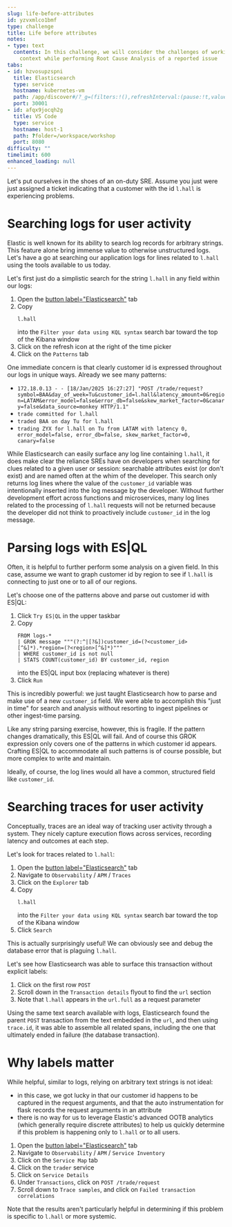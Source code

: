 ```yaml
---
slug: life-before-attributes
id: yzvxmlco1bmf
type: challenge
title: Life before attributes
notes:
- type: text
  contents: In this challenge, we will consider the challenges of working with limited
    context while performing Root Cause Analysis of a reported issue
tabs:
- id: hzvosupzspni
  title: Elasticsearch
  type: service
  hostname: kubernetes-vm
  path: /app/discover#/?_g=(filters:!(),refreshInterval:(pause:!t,value:60000),time:(from:now-15m,to:now))&_a=(columns:!(),dataSource:(dataViewId:'logs-*',type:dataView),filters:!(),hideChart:!f,interval:auto,query:(language:kuery,query:''),sort:!(!('@timestamp',desc)))
  port: 30001
- id: afqx9jocqh2g
  title: VS Code
  type: service
  hostname: host-1
  path: ?folder=/workspace/workshop
  port: 8080
difficulty: ""
timelimit: 600
enhanced_loading: null
---
```

Let's put ourselves in the shoes of an on-duty SRE. Assume you just were just assigned a ticket indicating that a customer with the id `l.hall` is experiencing problems.

Searching logs for user activity
===
Elastic is well known for its ability to search log records for arbitrary strings. This feature alone bring immense value to otherwise unstructured logs. Let's have a go at searching our application logs for lines related to `l.hall` using the tools available to us today.

Let's first just do a simplistic search for the string `l.hall` in any field within our logs:
1. Open the [button label="Elasticsearch"](tab-1) tab
2. Copy
    ```kql
    l.hall
    ```
    into the `Filter your data using KQL syntax` search bar toward the top of the Kibana window
3. Click on the refresh icon at the right of the time picker
4. Click on the `Patterns` tab

One immediate concern is that clearly customer id is expressed throughout our logs in unique ways. Already we see many patterns:
* `172.18.0.13 - - [18/Jan/2025 16:27:27] "POST /trade/request?symbol=BAA&day_of_week=Tu&customer_id=l.hall&latency_amount=0&region=LATAM&error_model=false&error_db=false&skew_market_factor=0&canary=false&data_source=monkey HTTP/1.1"`
* `trade committed for l.hall`
* `traded BAA on day Tu for l.hall`
* `trading ZYX for l.hall on Tu from LATAM with latency 0, error_model=false, error_db=false, skew_market_factor=0, canary=false`

While Elasticsearch can easily surface any log line containing `l.hall`, it does make clear the reliance SREs have on developers when searching for clues related to a given user or session: searchable attributes exist (or don't exist) and are named often at the whim of the developer. This search only returns log lines where the value of the `customer_id` variable was intentionally inserted into the log message by the developer. Without further development effort across functions and microservices, many log lines related to the processing of `l.hall` requests will not be returned because the developer did not think to proactively include `customer_id` in the log message.

# Parsing logs with ES|QL
Often, it is helpful to further perform some analysis on a given field. In this case, assume we want to graph customer id by region to see if `l.hall` is connecting to just one or to all of our regions.

Let's choose one of the patterns above and parse out customer id with ES|QL:
1. Click `Try ES|QL` in the upper taskbar
2. Copy
    ```es|ql
    FROM logs-*
    | GROK message """(?:^|[?&])customer_id=(?<customer_id>[^&]*).*region=(?<region>[^&]*)"""
    | WHERE customer_id is not null
    | STATS COUNT(customer_id) BY customer_id, region
    ```
    into the ES|QL input box (replacing whatever is there)
3. Click `Run`

This is incredibly powerful: we just taught Elasticsearch how to parse and make use of a new `customer_id` field. We were able to accomplish this "just in time" for search and analysis without resorting to ingest pipelines or other ingest-time parsing.

Like any string parsing exercise, however, this is fragile. If the pattern changes dramatically, this ES|QL will fail. And of course this GROK expression only covers one of the patterns in which customer id appears. Crafting ES|QL to accommodate all such patterns is of course possible, but more complex to write and maintain.

Ideally, of course, the log lines would all have a common, structured field like `customer_id`.

Searching traces for user activity
===
Conceptually, traces are an ideal way of tracking user activity through a system. They nicely capture execution flows across services, recording latency and outcomes at each step.

Let's look for traces related to `l.hall`:
1. Open the [button label="Elasticsearch"](tab-1) tab
2. Navigate to `Observability` / `APM` / `Traces`
3. Click on the `Explorer` tab
4. Copy
    ```kql
    l.hall
    ```
    into the `Filter your data using KQL syntax` search bar toward the top of the Kibana window
5. Click `Search`


This is actually surprisingly useful! We can obviously see and debug the database error that is plaguing `l.hall`.

Let's see how Elasticsearch was able to surface this transaction without explicit labels:
1. Click on the first row `POST`
2. Scroll down in the `Transaction details` flyout to find the `url` section
3. Note that `l.hall` appears in the `url.full` as a request parameter

Using the same text search available with logs, Elasticsearch found the parent `POST` transaction from the text embedded in the `url`, and then using `trace.id`, it was able to assemble all related spans, including the one that ultimately ended in failure (the database transaction).

# Why labels matter

While helpful, similar to logs, relying on arbitrary text strings is not ideal:
* in this case, we got lucky in that our customer id happens to be captured in the request arguments, and that the auto instrumentation for flask records the request arguments in an attribute
* there is no way for us to leverage Elastic's advanced OOTB analytics (which generally require discrete attributes) to help us quickly determine if this problem is happening only to `l.hall` or to all users.

1. Open the [button label="Elasticsearch"](tab-1) tab
2. Navigate to `Observability` / `APM` / `Service Inventory`
3. Click on the `Service Map` tab
4. Click on the `trader` service
5. Click on `Service Details`
5. Under `Transactions`, click on `POST /trade/request`
6. Scroll down to `Trace samples`, and click on `Failed transaction correlations`

Note that the results aren't particularly helpful in determining if this problem is specific to `l.hall` or more systemic.

